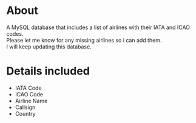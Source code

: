 # About
A MySQL database that includes a list of airlines with their IATA and ICAO codes.<br />
Please let me know for any missing airlines so i can add them.<br />
I will keep updating this database.

# Details included
* IATA Code
* ICAO Code
* Airline Name
* Callsign
* Country


